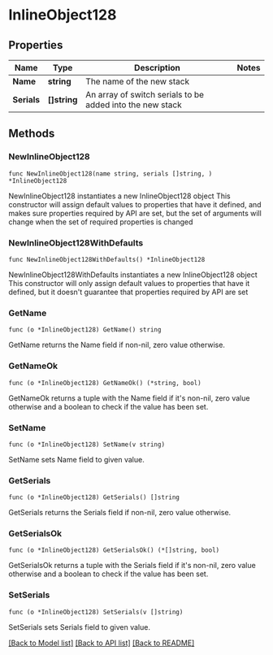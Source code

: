 # InlineObject128

## Properties

Name | Type | Description | Notes
------------ | ------------- | ------------- | -------------
**Name** | **string** | The name of the new stack | 
**Serials** | **[]string** | An array of switch serials to be added into the new stack | 

## Methods

### NewInlineObject128

`func NewInlineObject128(name string, serials []string, ) *InlineObject128`

NewInlineObject128 instantiates a new InlineObject128 object
This constructor will assign default values to properties that have it defined,
and makes sure properties required by API are set, but the set of arguments
will change when the set of required properties is changed

### NewInlineObject128WithDefaults

`func NewInlineObject128WithDefaults() *InlineObject128`

NewInlineObject128WithDefaults instantiates a new InlineObject128 object
This constructor will only assign default values to properties that have it defined,
but it doesn't guarantee that properties required by API are set

### GetName

`func (o *InlineObject128) GetName() string`

GetName returns the Name field if non-nil, zero value otherwise.

### GetNameOk

`func (o *InlineObject128) GetNameOk() (*string, bool)`

GetNameOk returns a tuple with the Name field if it's non-nil, zero value otherwise
and a boolean to check if the value has been set.

### SetName

`func (o *InlineObject128) SetName(v string)`

SetName sets Name field to given value.


### GetSerials

`func (o *InlineObject128) GetSerials() []string`

GetSerials returns the Serials field if non-nil, zero value otherwise.

### GetSerialsOk

`func (o *InlineObject128) GetSerialsOk() (*[]string, bool)`

GetSerialsOk returns a tuple with the Serials field if it's non-nil, zero value otherwise
and a boolean to check if the value has been set.

### SetSerials

`func (o *InlineObject128) SetSerials(v []string)`

SetSerials sets Serials field to given value.



[[Back to Model list]](../README.md#documentation-for-models) [[Back to API list]](../README.md#documentation-for-api-endpoints) [[Back to README]](../README.md)


